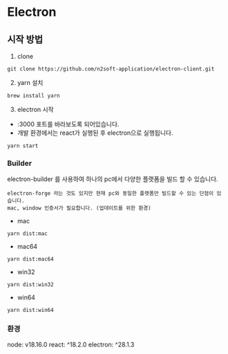 # Electron

## 시작 방법

1. clone
```shell
git clone https://github.com/n2soft-application/electron-client.git
```

2. yarn 설치
```shell
brew install yarn
```

3. electron 시작
- :3000 포트를 바라보도록 되어있습니다.
- 개발 환경에서는 react가 실행된 후 electron으로 실행됩니다.
```shell
yarn start
```

### Builder
electron-builder 를 사용하여 하나의 pc에서 다양한 플랫폼을 빌드 할 수 있습니다.
```
electron-forge 라는 것도 있지만 현재 pc와 동일한 플랫폼만 빌드할 수 있는 단점이 있습니다.
mac, window 인증서가 필요합니다. (업데이트를 위한 환경)
```


- mac
```shell
yarn dist:mac
```

- mac64
```shell
yarn dist:mac64
```

- win32
```shell
yarn dist:win32
```

- win64
```shell
yarn dist:win64
```


### 환경
node: v18.16.0
react: ^18.2.0
electron: ^28.1.3